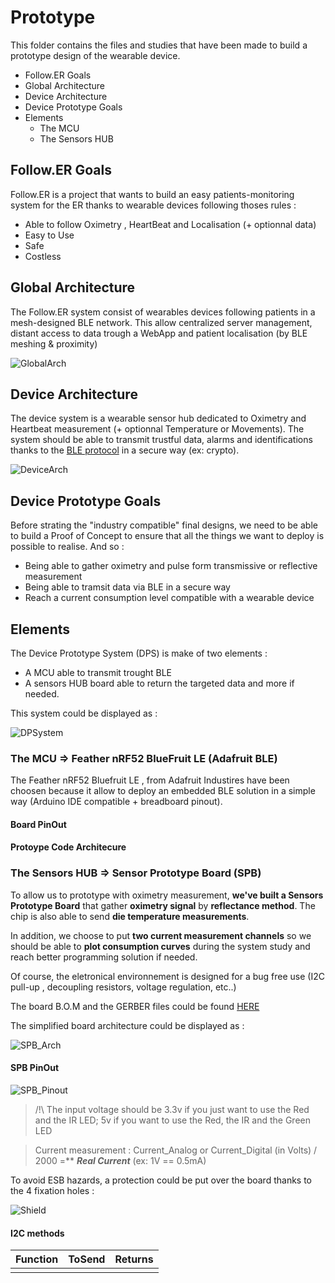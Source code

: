 # Prototype

This folder contains the files and studies that have been made to build a prototype design of the wearable device.

+ Follow.ER Goals
+ Global Architecture
+ Device Architecture
+ Device Prototype Goals
+ Elements
  + The MCU
  + The Sensors HUB

## Follow.ER Goals

 Follow.ER is a project that wants to build an easy patients-monitoring system for the ER thanks to wearable devices following thoses rules :
 
 - Able to follow Oximetry , HeartBeat and Localisation  (+ optionnal data)
 - Easy to Use
 - Safe
 - Costless

## Global Architecture

The Follow.ER system consist of wearables devices following patients in a mesh-designed BLE network. This allow centralized server management, distant access to data trough a WebApp and patient localisation (by BLE meshing & proximity)

![GlobalArch](https://tof.cx/images/2019/10/11/c6c83df04b66c02350eef43009cafc8b.png)

## Device Architecture

The device system is a wearable sensor hub dedicated to Oximetry and Heartbeat measurement (+ optionnal Temperature or Movements). The system should be able to transmit trustful data, alarms and identifications thanks to the [BLE protocol]() in a secure way (ex: crypto).

![DeviceArch](https://tof.cx/images/2019/10/11/bb2a043a4df29cc7149559e702aebc85.png)

## Device Prototype Goals

Before strating the "industry compatible" final designs, we need to be able to build a Proof of Concept to ensure that all the things we want to deploy is possible to realise. And so :

 - Being able to gather oximetry and pulse form transmissive or reflective measurement
 - Being able to tramsit data via BLE in a secure way 
 - Reach a current consumption level compatible with a wearable device

## Elements

The Device Prototype System (DPS) is make of two elements :

 - A MCU able to transmit trought BLE
 - A sensors HUB board able to return the targeted data and more if needed. 
 
 This system could be displayed as :
 
 ![DPSystem](https://tof.cx/images/2019/10/11/0f6a248f9ba60e40c8a29580ea7357eb.png)

### The MCU => Feather nRF52 BlueFruit LE (Adafruit BLE)

The Feather nRF52 Bluefruit LE , from Adafruit Industires have been choosen because it allow to deploy an embedded BLE solution in a simple way (Arduino IDE compatible + breadboard pinout).

#### Board PinOut

#### Protoype Code Architecure

### The Sensors HUB => Sensor Prototype Board (SPB)

To allow us to prototype with oximetry measurement, **we've built a Sensors Prototype Board** that gather **oximetry signal** by **reflectance method**. The chip is also able to send **die temperature measurements**.

In addition, we choose to put **two current measurement channels** so we should be able to **plot consumption curves** during the system study and reach better programming solution if needed.

Of course, the eletronical environnement is designed for a bug free use (I2C pull-up , decoupling resistors, voltage regulation, etc..)

The board B.O.M and the GERBER files could be found [HERE](https://github.com/ProjSante/Device/tree/master/Prototype/KiCAD-Files-SensorBoard)

The simplified board architecture could be displayed as :

![SPB_Arch](https://tof.cx/images/2019/10/11/435c2b7e5b95a3bc33b57376aa90a550.png)

#### SPB PinOut

![SPB_Pinout](https://tof.cx/images/2019/10/11/cf41bafe9fde8d505ec1f96dae9f8209.png)

> /!\ The input voltage should be 3.3v if you just want to use the Red and the IR LED; 5v if you want to use the Red, the IR and the Green LED

> Current measurement : Current_Analog or Current_Digital (in Volts) / 2000 =** ***Real Current*** (ex: 1V == 0.5mA)

To avoid ESB hazards, a protection could be put over the board thanks to the 4 fixation holes :

![Shield](https://tof.cx/images/2019/10/11/5aa6f919fd9bc5461db9d073169f5693.png)

#### I2C methods

|**Function**|ToSend|Returns|
|:------:|:----:|:-----:|
|        |      |       |
